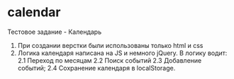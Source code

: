 # calendar

Тестовое задание - Календарь

1. При создании верстки были использованы только html и css
2. Логика календаря написана на JS и немного jQuery.
  В логику водит:
  2.1 Переход по месяцам
  2.2 Поиск событий
  2.3 Добавление событий;
  2.4 Сохранение календаря в localStorage.
